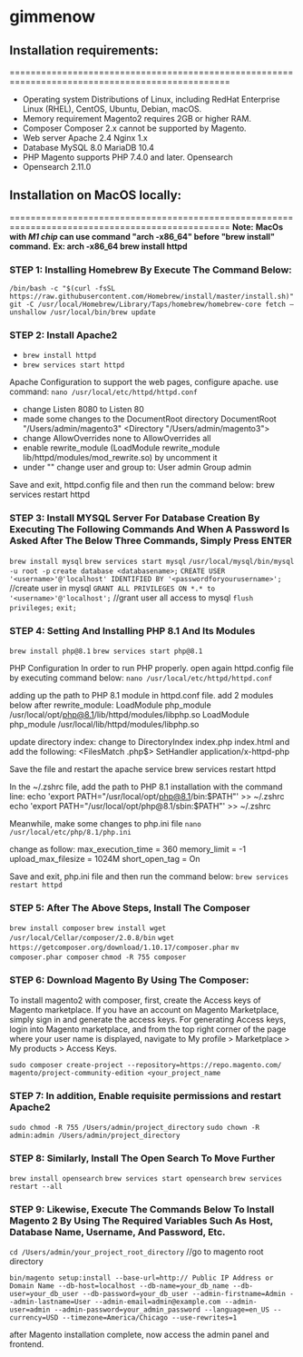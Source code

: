 # gimmenow
## Installation requirements:
================================================================================================
- Operating system
Distributions of Linux, including RedHat Enterprise Linux (RHEL), CentOS, Ubuntu, Debian, macOS.
- Memory requirement
Magento2 requires 2GB or higher RAM.
- Composer
Composer 2.x cannot be supported by Magento.
- Web server
Apache 2.4
Nginx 1.x
- Database
MySQL 8.0
MariaDB 10.4
- PHP
Magento supports PHP 7.4.0 and later.
Opensearch
- Opensearch 2.11.0

## Installation on MacOS locally:
================================================================================================
**Note:**
**MacOs with _M1_ _chip_ can use command "arch -x86_64" before "brew install" command.**
**Ex: arch -x86_64 brew install httpd**

### STEP 1: Installing Homebrew By Execute The Command Below:
`/bin/bash -c "$(curl -fsSL https://raw.githubusercontent.com/Homebrew/install/master/install.sh)" git -C /usr/local/Homebrew/Library/Taps/homebrew/homebrew-core fetch –unshallow /usr/local/bin/brew update`

### STEP 2: Install Apache2
- `brew install httpd`
- `brew services start httpd`

Apache Configuration to support the web pages, configure apache.
use command: `nano /usr/local/etc/httpd/httpd.conf`
- change Listen 8080 to Listen 80
- made some changes to the DocumentRoot directory
DocumentRoot "/Users/admin/magento3"
<Directory "/Users/admin/magento3">
- change AllowOverrides none to AllowOverrides all
- enable rewrite_module (LoadModule rewrite_module lib/httpd/modules/mod_rewrite.so) by uncomment it
- under "<IfModule unixd_module>" change user and group to:
User admin
Group admin

Save and exit, httpd.config file and then run the command below:
brew services restart httpd

### STEP 3: Install MYSQL Server For Database Creation By Executing The Following Commands And When A Password Is Asked After The Below Three Commands, Simply Press ENTER
`brew install mysql`
`brew services start mysql`
`/usr/local/mysql/bin/mysql -u root -p`
`create database <databasename>;`
`CREATE USER '<username>'@'localhost' IDENTIFIED BY '<passwordforyourusername>';` //create user in mysql
`GRANT ALL PRIVILEGES ON *.* to '<username>'@'localhost';` //grant user all access to mysql
`flush privileges;`
`exit;`

### STEP 4: Setting And Installing PHP 8.1 And Its Modules
`brew install php@8.1`
`brew services start php@8.1`

PHP Configuration
In order to run PHP properly. open again httpd.config file by executing command below:
`nano /usr/local/etc/httpd/httpd.conf`

adding up the path to PHP 8.1 module in httpd.conf file.
add 2 modules below after rewrite_module: 
LoadModule php_module /usr/local/opt/php@8.1/lib/httpd/modules/libphp.so
LoadModule php_module /usr/local/lib/httpd/modules/libphp.so

update directory index:
change to DirectoryIndex index.php index.html
and add the following:
<FilesMatch \.php$>
SetHandler application/x-httpd-php
</FilesMatch>

Save the file and restart the apache service
brew services restart httpd

In the ~/.zshrc file, add the path to PHP 8.1 installation with the command line:
echo 'export PATH="/usr/local/opt/php@8.1/bin:$PATH"' >> ~/.zshrc
echo 'export PATH="/usr/local/opt/php@8.1/sbin:$PATH"' >> ~/.zshrc

Meanwhile, make some changes to php.ini file
`nano /usr/local/etc/php/8.1/php.ini`

change as follow:
max_execution_time = 360
memory_limit = -1
upload_max_filesize = 1024M
short_open_tag = On

Save and exit, php.ini file and then run the command below:
`brew services restart httpd`

### STEP 5: After The Above Steps, Install The Composer
`brew install composer`
`brew install wget`
`/usr/local/Cellar/composer/2.0.8/bin`
`wget https://getcomposer.org/download/1.10.17/composer.phar`
`mv composer.phar composer`
`chmod -R 755 composer`

### STEP 6: Download Magento By Using The Composer:
To install magento2 with composer, first, create the Access keys of Magento marketplace.
If you have an account on Magento Marketplace, simply sign in and generate the access keys.
For generating Access keys, login into Magento marketplace, and from the top right corner of
the page where your user name is displayed, navigate to My profile > Marketplace > My products > Access Keys.

`sudo composer create-project --repository=https://repo.magento.com/ magento/project-community-edition <your_project_name`

### STEP 7: In addition, Enable requisite permissions and restart Apache2

`sudo chmod -R 755 /Users/admin/project_directory`
`sudo chown -R admin:admin /Users/admin/project_directory`

### STEP 8: Similarly, Install The Open Search To Move Further
`brew install opensearch`
`brew services start opensearch`
`brew services restart --all`

### STEP 9: Likewise, Execute The Commands Below To Install Magento 2 By Using The Required Variables Such As Host, Database Name, Username, And Password, Etc.
`cd /Users/admin/your_project_root_directory` //go to magento root directory

`bin/magento setup:install --base-url=http:// Public IP Address or Domain Name --db-host=localhost --db-name=your_db_name --db-user=your_db_user --db-password=your_db_user --admin-firstname=Admin --admin-lastname=User --admin-email=admin@example.com --admin-user=admin --admin-password=your_admin_password --language=en_US --currency=USD --timezone=America/Chicago --use-rewrites=1`

after Magento installation complete, now access the admin panel and frontend.
 